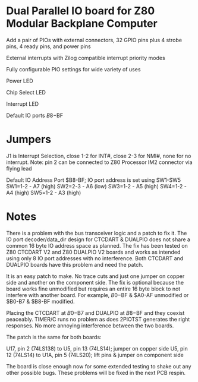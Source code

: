 # Dual Parallel IO board for Z80 Modular Backplane Computer

Add a pair of PIOs with external connectors, 32 GPIO pins plus 4 strobe pins, 4 ready pins, and power pins 

External interrupts with Zilog compatible interrupt priority modes

Fully configurable PIO settings for wide variety of uses

Power LED

Chip Select LED

Interrupt LED

Default IO ports $B8-$BF

# Jumpers

J1 is Interrupt Selection, close 1-2 for INT#, close 2-3 for NMI#, none for no interrupt.
Note: pin 2 can be connected to Z80 Processor IM2 connector via flying lead

Default IO Address Port $B8-BF; IO port address is set using SW1-SW5
SW1=1-2 - A7 (high)
SW2=2-3 - A6 (low)
SW3=1-2 - A5 (high)
SW4=1-2 - A4 (high)
SW5=1-2 - A3 (high)

# Notes

There is a problem with the bus transceiver logic and a patch to fix it.  The IO port decoder/data_dir design for CTCDART & DUALPIO does not share a common 16 byte IO address space as planned.  The fix has been tested on Z80 CTCDART V2 and Z80 DUALPIO V2 boards and works as intended using only 8 IO port addresses with no interference.  Both CTCDART and DUALPIO boards have this problem and need the patch.

It is an easy patch to make.  No trace cuts and just one jumper on copper side and another on the component side.  The fix is optional because the board works fine unmodified but requires an entire 16 byte block to not interfere with another board.  For example, $B0-$BF & $A0-AF unmodified or $B0-B7 & $B8-BF modified.

Placing the CTCDART at $B0-$B7 and DUALPIO at $B8-$BF and they coexist peaceably. TIMER/C runs no problem as does 2PIOTST generates the right responses. No more annoying interference between the two boards.

The patch is the same for both boards:

U17, pin 2 (74LS138) to U5, pin 13 (74LS14); jumper on copper side
U5, pin 12 (74LS14) to U1A, pin 5 (74LS20); lift pins & jumper on component side

The board is close enough now for some extended testing to shake out any other possible bugs. These problems will be fixed in the next PCB respin.

